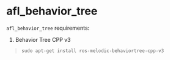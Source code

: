 # afl_behavior_tree
`afl_behavior_tree` requirements:

1. Behavior Tree CPP v3
> `sudo apt-get install ros-melodic-behaviortree-cpp-v3`
